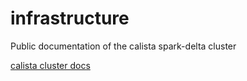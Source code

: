 # infrastructure
Public documentation of the calista spark-delta cluster

[calista cluster docs](https://research-calista.github.io/infrastructure/)
